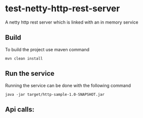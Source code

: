 # test-netty-http-rest-server
A netty http rest server which is linked with an in memory service

## Build
To build the project use maven command

```
mvn clean install 
```

## Run the service
Running the service can be done with the following command

```
java -jar target/http-sample-1.0-SNAPSHOT.jar
```

## Api calls:
